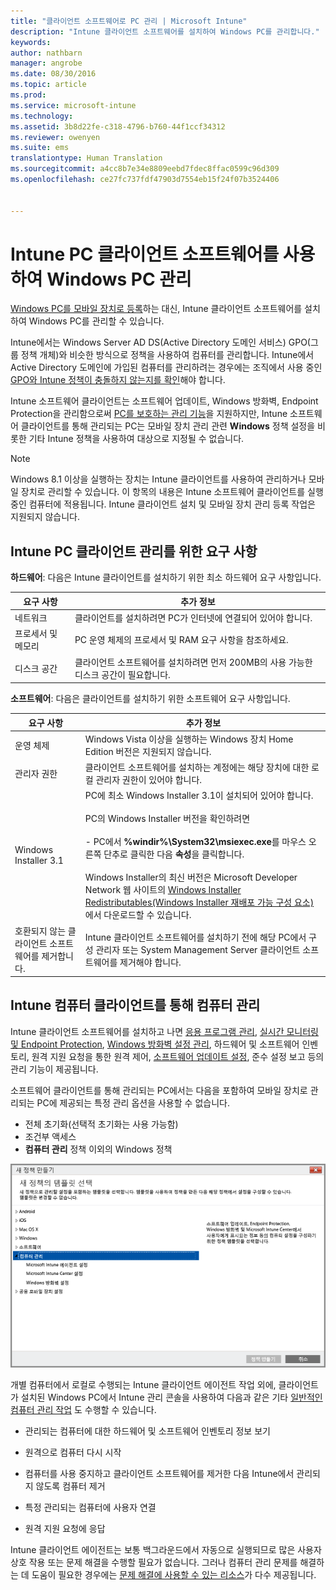 ```yaml
---
title: "클라이언트 소프트웨어로 PC 관리 | Microsoft Intune"
description: "Intune 클라이언트 소프트웨어를 설치하여 Windows PC를 관리합니다."
keywords: 
author: nathbarn
manager: angrobe
ms.date: 08/30/2016
ms.topic: article
ms.prod: 
ms.service: microsoft-intune
ms.technology: 
ms.assetid: 3b8d22fe-c318-4796-b760-44f1ccf34312
ms.reviewer: owenyen
ms.suite: ems
translationtype: Human Translation
ms.sourcegitcommit: a4cc8b7e34e8809eebd7fdec8ffac0599c96d309
ms.openlocfilehash: ce27fc737fdf47903d7554eb15f24f07b3524406


---
```


# Intune PC 클라이언트 소프트웨어를 사용하여 Windows PC 관리
[Windows PC를 모바일 장치로 등록](set-up-windows-device-management-with-microsoft-intune.md)하는 대신, Intune 클라이언트 소프트웨어를 설치하여 Windows PC를 관리할 수 있습니다.

Intune에서는 Windows Server AD DS(Active Directory 도메인 서비스) GPO(그룹 정책 개체)와 비슷한 방식으로 정책을 사용하여 컴퓨터를 관리합니다. Intune에서 Active Directory 도메인에 가입된 컴퓨터를 관리하려는 경우에는 조직에서 사용 중인 [GPO와 Intune 정책이 충돌하지 않는지를 확인](resolve-gpo-and-microsoft-intune-policy-conflicts.md)해야 합니다.

Intune 소프트웨어 클라이언트는 소프트웨어 업데이트, Windows 방화벽, Endpoint Protection을 관리함으로써 [PC를 보호하는 관리 기능](policies-to-protect-windows-pcs-in-microsoft-intune.md)을 지원하지만, Intune 소프트웨어 클라이언트를 통해 관리되는 PC는 모바일 장치 관리 관련 **Windows** 정책 설정을 비롯한 기타 Intune 정책을 사용하여 대상으로 지정될 수 없습니다.

> [!NOTE]
> Windows 8.1 이상을 실행하는 장치는 Intune 클라이언트를 사용하여 관리하거나 모바일 장치로 관리할 수 있습니다. 이 항목의 내용은 Intune 소프트웨어 클라이언트를 실행 중인 컴퓨터에 적용됩니다. Intune 클라이언트 설치 및 모바일 장치 관리 등록 작업은 지원되지 않습니다.

## Intune PC 클라이언트 관리를 위한 요구 사항

**하드웨어**: 다음은 Intune 클라이언트를 설치하기 위한 최소 하드웨어 요구 사항입니다.

|요구 사항|추가 정보|
|---------------|--------------------|
|네트워크|클라이언트를 설치하려면 PC가 인터넷에 연결되어 있어야 합니다.|
|프로세서 및 메모리|PC 운영 체제의 프로세서 및 RAM 요구 사항을 참조하세요.|
|디스크 공간|클라이언트 소프트웨어를 설치하려면 먼저 200MB의 사용 가능한 디스크 공간이 필요합니다.|

**소프트웨어**: 다음은 클라이언트를 설치하기 위한 소프트웨어 요구 사항입니다.

|요구 사항|추가 정보|
|---------------|--------------------|
|운영 체제 | Windows Vista 이상을 실행하는 Windows 장치 Home Edition 버전은 지원되지 않습니다.|
|관리자 권한|클라이언트 소프트웨어를 설치하는 계정에는 해당 장치에 대한 로컬 관리자 권한이 있어야 합니다.|
|Windows Installer 3.1|PC에 최소 Windows Installer 3.1이 설치되어 있어야 합니다.<br /><br />PC의 Windows Installer 버전을 확인하려면<br /><br />-   PC에서 **%windir%\System32\msiexec.exe**를 마우스 오른쪽 단추로 클릭한 다음 **속성**을 클릭합니다.<br /><br />Windows Installer의 최신 버전은 Microsoft Developer Network 웹 사이트의 [Windows Installer Redistributables(Windows Installer 재배포 가능 구성 요소)](http://go.microsoft.com/fwlink/?LinkID=234258) 에서 다운로드할 수 있습니다.|
|호환되지 않는 클라이언트 소프트웨어를 제거합니다.|Intune 클라이언트 소프트웨어를 설치하기 전에 해당 PC에서 구성 관리자 또는 System Management Server 클라이언트 소프트웨어를 제거해야 합니다.|

## Intune 컴퓨터 클라이언트를 통해 컴퓨터 관리
Intune 클라이언트 소프트웨어를 설치하고 나면 [응용 프로그램 관리](deploy-apps-in-microsoft-intune.md), [실시간 모니터링 및 Endpoint Protection](help-secure-windows-pcs-with-endpoint-protection-for-microsoft-intune.md), [Windows 방화벽 설정 관리](help-protect-windows-pcs-using-windows-firewall-policies-in-microsoft-intune.md), 하드웨어 및 소프트웨어 인벤토리, 원격 지원 요청을 통한 원격 제어, [소프트웨어 업데이트 설정](keep-windows-pcs-up-to-date-with-software-updates-in-microsoft-intune.md), 준수 설정 보고 등의 관리 기능이 제공됩니다.

소프트웨어 클라이언트를 통해 관리되는 PC에서는 다음을 포함하여 모바일 장치로 관리되는 PC에 제공되는 특정 관리 옵션을 사용할 수 없습니다.

-   전체 초기화(선택적 초기화는 사용 가능함)
-   조건부 액세스
-   **컴퓨터 관리** 정책 이외의 Windows 정책

![Windows PC의 정책 템플릿](../media/pc_policy_template.png)

개별 컴퓨터에서 로컬로 수행되는 Intune 클라이언트 에이전트 작업 외에, 클라이언트가 설치된 Windows PC에서 Intune 관리 콘솔을 사용하여 다음과 같은 기타 [일반적인 컴퓨터 관리 작업](common-windows-pc-management-tasks-with-the-microsoft-intune-computer-client.md) 도 수행할 수 있습니다.

-   관리되는 컴퓨터에 대한 하드웨어 및 소프트웨어 인벤토리 정보 보기

-   원격으로 컴퓨터 다시 시작

-   컴퓨터를 사용 중지하고 클라이언트 소프트웨어를 제거한 다음 Intune에서 관리되지 않도록 컴퓨터 제거

-   특정 관리되는 컴퓨터에 사용자 연결

-   원격 지원 요청에 응답

Intune 클라이언트 에이전트는 보통 백그라운드에서 자동으로 실행되므로 많은 사용자 상호 작용 또는 문제 해결을 수행할 필요가 없습니다. 그러나 컴퓨터 관리 문제를 해결하는 데 도움이 필요한 경우에는 [문제 해결에 사용할 수 있는 리소스](/intune/troubleshoot/troubleshoot-client-setup-in-microsoft-intune)가 다수 제공됩니다.



<!--HONumber=Sep16_HO2-->


